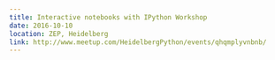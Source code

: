 ```yaml
---
title: Interactive notebooks with IPython Workshop
date: 2016-10-10
location: ZEP, Heidelberg
link: http://www.meetup.com/HeidelbergPython/events/qhqmplyvnbnb/
---
```

